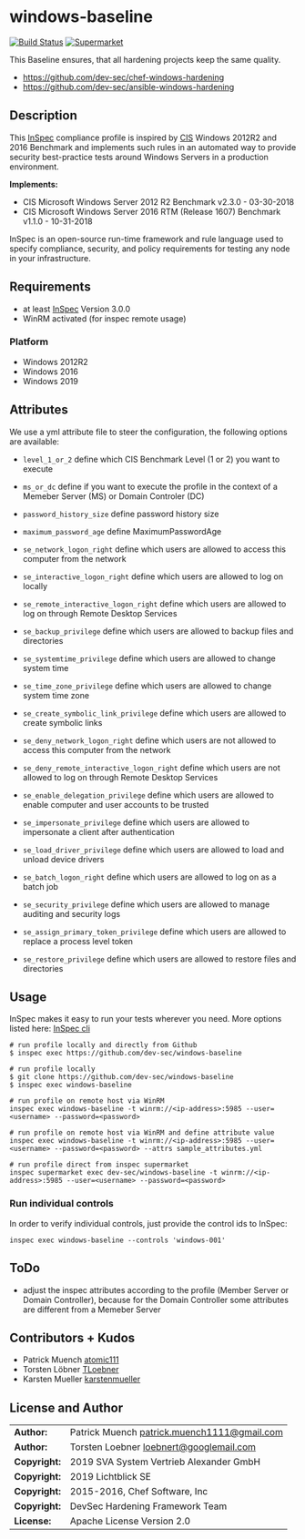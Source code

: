 # windows-baseline

[![Build Status](http://img.shields.io/travis/dev-sec/windows-baseline.svg)](http://travis-ci.org/dev-sec/windows-baseline)
[![Supermarket](https://img.shields.io/badge/InSpec%20Profile-Windows%20Baseline-brightgreen.svg)](https://supermarket.chef.io/tools/windows-baseline)

This Baseline ensures, that all hardening projects keep the same quality.

- https://github.com/dev-sec/chef-windows-hardening
- https://github.com/dev-sec/ansible-windows-hardening

## Description

This [InSpec](https://github.com/chef/inspec) compliance profile is inspired by [CIS](https://downloads.cisecurity.org/) Windows 2012R2 and 2016 Benchmark and implements such rules in an automated way to provide security best-practice tests around Windows Servers in a production environment.

__Implements:__

* CIS Microsoft Windows Server 2012 R2 Benchmark v2.3.0 - 03-30-2018
* CIS Microsoft Windows Server 2016 RTM (Release 1607) Benchmark v1.1.0 - 10-31-2018

InSpec is an open-source run-time framework and rule language used to specify compliance, security, and policy requirements for testing any node in your infrastructure.

## Requirements

* at least [InSpec](http://inspec.io/) Version 3.0.0
* WinRM activated (for inspec remote usage)

### Platform

- Windows 2012R2
- Windows 2016
- Windows 2019

## Attributes

We use a yml attribute file to steer the configuration, the following options are available:

  * `level_1_or_2`
    define which CIS Benchmark Level (1 or 2) you want to execute

  * `ms_or_dc`
    define if you want to execute the profile in the context of a Memeber Server (MS) or Domain Controler (DC)

  * `password_history_size`
    define password history size

  * `maximum_password_age`
    define MaximumPasswordAge

  * `se_network_logon_right`
    define which users are allowed to access this computer from the network

  * `se_interactive_logon_right`
    define which users are allowed to log on locally

  * `se_remote_interactive_logon_right`
    define which users are allowed to log on through Remote Desktop Services

  * `se_backup_privilege`
    define which users are allowed to backup files and directories

  * `se_systemtime_privilege`
    define which users are allowed to change system time

  * `se_time_zone_privilege`
    define which users are allowed to change system time zone

  * `se_create_symbolic_link_privilege`
    define which users are allowed to create symbolic links

  * `se_deny_network_logon_right`
    define which users are not allowed to access this computer from the network

  * `se_deny_remote_interactive_logon_right`
    define which users are not allowed to log on through Remote Desktop Services

  * `se_enable_delegation_privilege`
    define which users are allowed to enable computer and user accounts to be trusted

  * `se_impersonate_privilege`
    define which users are allowed to impersonate a client after authentication

  * `se_load_driver_privilege`
    define which users are allowed to load and unload device drivers

  * `se_batch_logon_right`
    define which users are allowed to log on as a batch job

  * `se_security_privilege`
    define which users are allowed to manage auditing and security logs

  * `se_assign_primary_token_privilege`
    define which users are allowed to replace a process level token

  * `se_restore_privilege`
    define which users are allowed to restore files and directories

## Usage

InSpec makes it easy to run your tests wherever you need. More options listed here: [InSpec cli](http://inspec.io/docs/reference/cli/)

```
# run profile locally and directly from Github
$ inspec exec https://github.com/dev-sec/windows-baseline

# run profile locally
$ git clone https://github.com/dev-sec/windows-baseline
$ inspec exec windows-baseline

# run profile on remote host via WinRM
inspec exec windows-baseline -t winrm://<ip-address>:5985 --user=<username> --password=<password>

# run profile on remote host via WinRM and define attribute value
inspec exec windows-baseline -t winrm://<ip-address>:5985 --user=<username> --password=<password> --attrs sample_attributes.yml

# run profile direct from inspec supermarket
inspec supermarket exec dev-sec/windows-baseline -t winrm://<ip-address>:5985 --user=<username> --password=<password>
```

### Run individual controls

In order to verify individual controls, just provide the control ids to InSpec:

```
inspec exec windows-baseline --controls 'windows-001'
```

## ToDo

- adjust the inspec attributes according to the profile (Member Server or Domain Controller), because for the Domain Controller some attributes are different from a Memeber Server

## Contributors + Kudos

* Patrick Muench [atomic111](https://github.com/atomic111)
* Torsten Löbner [TLoebner](https://github.com/TLoebner)
* Karsten Mueller [karstenmueller](https://github.com/karstenmueller)

## License and Author

|                |                                               |
|----------------|-----------------------------------------------|
| **Author:**    | Patrick Muench <patrick.muench1111@gmail.com> |
| **Author:**    | Torsten Loebner <loebnert@googlemail.com>     |
| **Copyright:** | 2019 SVA System Vertrieb Alexander GmbH       |
| **Copyright:** | 2019 Lichtblick SE                            |
| **Copyright:** | 2015-2016, Chef Software, Inc                 |
| **Copyright:** | DevSec Hardening Framework Team               |
| **License:**   | Apache License Version 2.0                    |
